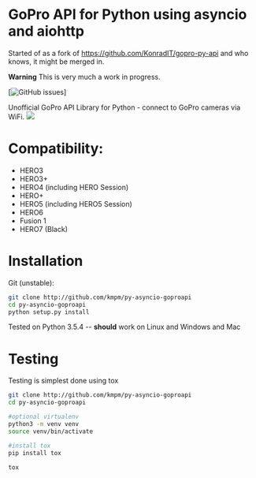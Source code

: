 # GoPro API for Python using asyncio and aiohttp
Started of as a fork of https://github.com/KonradIT/gopro-py-api and
who knows, it might be merged in.

__Warning__ This is very much a work in progress.

[![GitHub issues](https://img.shields.io/github/issues/kmpm/py-asyncio-goproapi.svg)]

Unofficial GoPro API Library for Python - connect to GoPro cameras via WiFi.
![](http://i.imgur.com/kA0Rf1b.png)


# Compatibility:

- HERO3
- HERO3+
- HERO4 (including HERO Session)
- HERO+
- HERO5 (including HERO5 Session)
- HERO6 
- Fusion 1
- HERO7 (Black)

# Installation

Git (unstable):

```bash
git clone http://github.com/kmpm/py-asyncio-goproapi
cd py-asyncio-goproapi
python setup.py install
```

Tested on Python 3.5.4 -- **should** work on Linux and Windows and Mac


# Testing
Testing is simplest done using tox
```bash
git clone http://github.com/kmpm/py-asyncio-goproapi
cd py-asyncio-goproapi

#optional virtualenv
python3 -m venv venv
source venv/bin/activate

#install tox
pip install tox

tox
```
